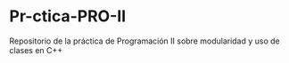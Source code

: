 # Pr-ctica-PRO-II
Repositorio de la práctica de Programación II sobre modularidad y uso de clases en C++
